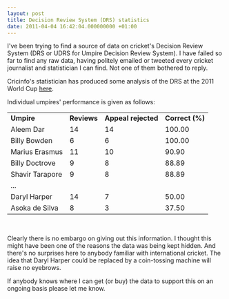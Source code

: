 ```yaml
---
layout: post
title: Decision Review System (DRS) statistics
date: 2011-04-04 16:42:04.000000000 +01:00
---
```

I've been trying to find a source of data on cricket's Decision Review System (DRS or UDRS for Umpire Decision Review System). I have failed so far to find any raw data, having politely emailed or tweeted every cricket journalist and statistician I can find. Not one of them bothered to reply.

Cricinfo's statistician has produced some analysis of the DRS at the 2011 World Cup <a href="http://j.mp/fQG3Un" target="_blank">here</a>.

Individual umpires' performance is given as follows:
<table border="0">
<tbody>
<tr>
<td><strong>Umpire</strong></td>
<td><strong>Reviews</strong></td>
<td><strong>Appeal rejected</strong></td>
<td><strong>Correct (%)</strong></td>
</tr>
<tr>
<td>Aleem Dar</td>
<td>14</td>
<td>14</td>
<td>100.00</td>
</tr>
<tr>
<td>Billy Bowden</td>
<td>6</td>
<td>6</td>
<td>100.00</td>
</tr>
<tr>
<td>Marius Erasmus</td>
<td>11</td>
<td>10</td>
<td>90.90</td>
</tr>
<tr>
<td>Billy Doctrove</td>
<td>9</td>
<td>8</td>
<td>88.89</td>
</tr>
<tr>
<td>Shavir Tarapore</td>
<td>9</td>
<td>8</td>
<td>88.89</td>
</tr>
<tr>
<td>...</td>
<td></td>
<td></td>
<td></td>
</tr>
<tr>
<td>Daryl Harper</td>
<td>14</td>
<td>7</td>
<td>50.00</td>
</tr>
<tr>
<td>Asoka de Silva</td>
<td>8</td>
<td>3</td>
<td>37.50</td>
</tr>
</tbody>
</table>
&nbsp;

Clearly there is no embargo on giving out this information. I thought this might have been one of the reasons the data was being kept hidden. And there's no surprises here to anybody familiar with international cricket. The idea that Daryl Harper could be replaced by a coin-tossing machine will raise no eyebrows.

If anybody knows where I can get (or buy) the data to support this on an ongoing basis please let me know.
